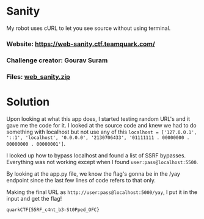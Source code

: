 Sanity
=

My robot uses cURL to let you see source without using terminal.

### Website: https://web-sanity.ctf.teamquark.com/

### Challenge creator: Gourav Suram

### Files: [web_sanity.zip](./web_sanity.zip)

Solution
=

Upon looking at what this app does, I started testing random URL's and it gave me the code for it. I looked at the source code and knew we had to do something with localhost but not use any of this `localhost = ['127.0.0.1', '::1', 'localhost', '0.0.0.0', '2130706433', '01111111 . 00000000 . 00000000 . 00000001']`.

I looked up how to bypass localhost and found a list of SSRF bypasses. Everything was not working except when I found `user:pass@localhost:5500`. 

By looking at the app.py file, we know the flag's gonna be in the /yay endpoint since the last few lines of code refers to that only.

Making the final URL as `http://user:pass@localhost:5000/yay`, I put it in the input and get the flag!

`quarkCTF{55RF_c4nt_b3-St0Pped_OFC}`
